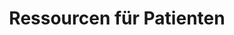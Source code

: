 ---
layout: about
permalink: /resources-for-patients/
lang: de
title: "Ressourcen für Patienten"

# Content
general_content:
  heading: "Ressourcen für Patienten"
  text: |
    Was ist International Patient Access?

    [International Patient Access (IPA)](/international-patient-access/) ermöglicht Ihnen den einfachen und sicheren Zugriff auf Ihre Gesundheitsdaten in verschiedenen Gesundheitssystemen und Ländern, ähnlich wie Sie Ihre Bankkonten über Online-Banking verwalten würden. Dieser Zugriff wird durch die Einhaltung des HL7® und FHIR®-Standards (Fast Healthcare Interoperability Resources) ermöglicht, der sicherstellt, dass Daten auf sichere und standardisierte Weise geteilt werden.


    Vorteile des Zugriffs auf Ihre Gesundheitsdaten:

    - Befugnis und Kontrolle: Durch den Zugriff auf Ihre Gesundheitsdaten können Sie fundierte Entscheidungen über Ihre Pflege- und Behandlungsoptionen treffen. Dies befähigt Sie, ein aktiver Teilnehmer an Ihrem Gesundheitsweg zu sein.

    - Verbesserte Pflegekoordination: Wenn Ihre Daten leicht verfügbar sind, können Gesundheitsdienstleister Ihre Pflege besser koordinieren, was zu besseren Ergebnissen und einer optimierten Gesundheitsversorgung führt.

    - Überall und jederzeit Zugriff: Unabhängig davon, wo Sie sich auf der Welt befinden, können Sie auf Ihre wichtigen Gesundheitsinformationen zugreifen und so sicherstellen, dass Sie auf Reisen oder bei einem Umzug eine genaue und rechtzeitige Pflege erhalten.

    - Datenschutz und Sicherheit: Die Verwendung internationaler Standards wie HL7 FHIR stellt sicher, dass Ihre Gesundheitsdaten sicher weitergegeben werden, Ihre Privatsphäre geschützt ist und Gesundheitsdienstleistern gleichzeitig der erforderliche Zugriff gewährt wird.

    Erste Schritte

    1. Sprechen Sie mit Ihrem Gesundheitsdienstleister: Fragen Sie, ob er IPA-fähige Systeme verwendet und wie Sie auf Ihre Gesundheitsakten zugreifen können.
    2. Verwenden Sie sichere Gesundheitsportale: Viele Gesundheitsdienstleister bieten Patientenportale an, auf denen Sie Ihre Krankenakten, Testergebnisse und Behandlungspläne sicher einsehen und diese Daten mit anderen Apps verbinden können.
    3. Bleiben Sie informiert: Verfolgen Sie Aktualisierungen zum Zugriff auf Gesundheitsdaten, um sicherzustellen, dass Sie über Ihre Optionen informiert sind.

    HL7® und FHIR® sind eingetragene Marken von Health Level Seven International und die Verwendung dieser Marken stellt keine Billigung durch HL7 dar.
  button:
    name: "FAQs"
    link: "/faqs/"
  image: "/assets/images/Group 28.png"

# Testimonials
testimonials:
  list:
    - name: "Digital Square"
      position: ""
      image: "/assets/images/testimonial_3.jpg"
      text: "Ultimately, we believe data standardization will lead to more equitable health care systems and better health outcomes for all."
    - name: "UK Government"
      position: ""
      image: "/assets/images/testimonial_1.jpg"
      text: "G7 ministers have committed to developing internationally shared principles for enabling patient access to health data and promoting the use of open standards for health data for public health."
    - name: "Connected Care for Canadians"
      position: "The Honourable Mark Holland, Minister of Health of Canada"
      image: "/assets/images/testimonial_2.jpg"
      text: "The Connected Care for Canadians Act legislation is about enabling Canadians to access their own health data and to use that information to make better decisions about their health care, no matter where they are receiving it. It will also allow health care professionals to deliver higher quality and coordinated care and make more informed patient decisions."
---